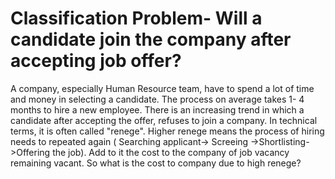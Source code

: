 # Classification Problem- Will a candidate join the company after accepting job offer?

A company, especially Human Resource team, have to spend a lot of time and money in selecting a candidate. The process on average takes 1- 4 months to hire a new employee. There is an increasing trend in which a candidate after accepting the offer, refuses to join a company. In technical terms, it is often called "renege". Higher renege means the process of hiring needs to repeated again ( Searching applicant-> Screeing ->Shortlisting->Offering the job). Add to it the cost to the company of job vacancy remaining vacant. So what is the cost to company due to high renege?


